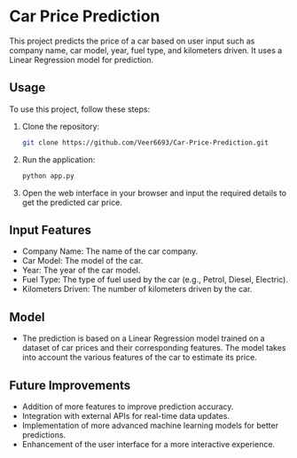 # Car Price Prediction

This project predicts the price of a car based on user input such as company name, car model, year, fuel type, and kilometers driven. It uses a Linear Regression model for prediction.

## Usage

To use this project, follow these steps:

1. Clone the repository:
   ```bash
   git clone https://github.com/Veer6693/Car-Price-Prediction.git

2. Run the application:
   ```bash
   python app.py

3. Open the web interface in your browser and input the required details to get the predicted car price.


## Input Features

- Company Name: The name of the car company.
- Car Model: The model of the car.
- Year: The year of the car model.
- Fuel Type: The type of fuel used by the car (e.g., Petrol, Diesel, Electric).
- Kilometers Driven: The number of kilometers driven by the car.


## Model

- The prediction is based on a Linear Regression model trained on a dataset of car prices and their corresponding features. The model takes into account the various features of the car to estimate its price.


## Future Improvements

- Addition of more features to improve prediction accuracy.
- Integration with external APIs for real-time data updates.
- Implementation of more advanced machine learning models for better predictions.
- Enhancement of the user interface for a more interactive experience. 
